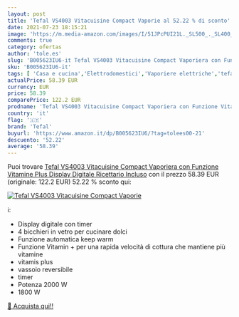 ```yaml
---
layout: post
title: 'Tefal VS4003 Vitacuisine Compact Vaporie al 52.22 % di sconto'
date: 2021-07-23 18:15:21
image: 'https://m.media-amazon.com/images/I/51JPcPUI21L._SL500_._SL400_.jpg'
comments: true
category: ofertas
author: 'tole.es'
slug: 'B005623IU6-it Tefal VS4003 Vitacuisine Compact Vaporiera con Funzione...'
sku: 'B005623IU6-it'
tags: [ 'Casa e cucina','Elettrodomestici','Vaporiere elettriche','tefal', ]
actualPrice: 58.39 EUR
currency: EUR
price: 58.39
comparePrice: 122.2 EUR
prodname: 'Tefal VS4003 Vitacuisine Compact Vaporiera con Funzione Vitamine Plus  Display Digitale  Ricettario Incluso'
country: 'it'
flag: '🇮🇹'
brand: 'Tefal'
buyurl: 'https://www.amazon.it/dp/B005623IU6/?tag=tolees00-21'
descuento: '52.22'
average: '58.39'
---
```


Puoi trovare [Tefal VS4003 Vitacuisine Compact Vaporiera con Funzione Vitamine Plus  Display Digitale  Ricettario Incluso](https://www.amazon.it/dp/B005623IU6/?tag=tolees00-21) con il prezzo 58.39 EUR (originale: 122.2 EUR) 52.22 % sconto qui:

[![Tefal VS4003 Vitacuisine Compact Vaporie](https://m.media-amazon.com/images/I/51JPcPUI21L._SL500_._SL400_.jpg)](https://www.amazon.it/dp/B005623IU6/?tag=tolees00-21)

ℹ️:

- Display digitale con timer
- 4 bicchieri in vetro per cucinare dolci
- Funzione automatica keep warm
- Funzione Vitamin + per una rapida velocità di cottura che mantiene più vitamine
- vitamis plus
- vassoio reversibile
- timer
- Potenza 2000 W
- 1800 W

[🛒 Acquista qui!!](https://www.amazon.it/dp/B005623IU6/?tag=tolees00-21)
